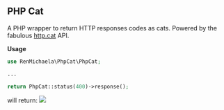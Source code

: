 ## PHP Cat

A PHP wrapper to return HTTP responses codes as cats. Powered by the fabulous [http.cat](https://http.cat) API.

**Usage**

```php
use RenMichaela\PhpCat\PhpCat;

...

return PhpCat::status(400)->response();
```

will return:
![](https://http.cat/400)